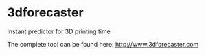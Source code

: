 # 3dforecaster
Instant predictor for 3D printing time

The complete tool can be found here: http://www.3dforecaster.com
